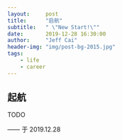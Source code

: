 ```yaml
---
layout:     post
title:      "启航"
subtitle:   " \"New Start!\""
date:       2019-12-28 16:30:00
author:     "Jeff Cai"
header-img: "img/post-bg-2015.jpg"
tags:
    - life
    - career
---
```


## 起航

TODO


—— 于 2019.12.28
